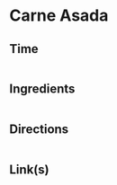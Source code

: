 # Carne Asada

## Time 
```

```

## Ingredients
```

```


## Directions
```

```


## Link(s)
```

```
